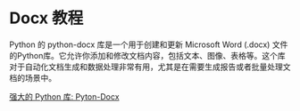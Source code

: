 # Docx 教程

<show-structure depth="3"/>


Python 的 python-docx 库是一个用于创建和更新 Microsoft Word (.docx) 文件的Python库。它允许你添加和修改文档内容，包括文本、图像、表格等。这个库对于自动化文档生成和数据处理非常有用，尤其是在需要生成报告或者批量处理文档的场景中。


<seealso>
<category ref="ref_docs">
    <a href="https://mp.weixin.qq.com/s/loD3uOlthyCmqU0l31zlig">强大的 Python 库: Pyton-Docx</a>
</category>
<category ref="ref_github">
</category>
<category ref="ref_issues">
</category>
<category ref="ref_hf">
</category>
<category ref="ref_ms">
</category>
</seealso>

